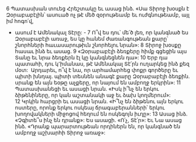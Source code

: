 6 Պատասխան տուեց Հրեշտակը եւ ասաց ինձ.
«Սա Տիրոջ խօսքն է Զօրաբաբէլին՝
ասուած ոչ թէ մեծ զօրութեամբ եւ ուժգնութեամբ, այլ իմ հոգո՛վ,
- ասում է Ամենակալ Տէրը: -
7 Ո՞վ ես դու՝ մե՛ծ լեռ,
որ կանգնած ես Զօրաբաբէլի առաջ,
ես կը հանեմ ժառանգութեան քարը՝
շնորհների հաւասարութիւն շնորհելու նրան»:
8 Տիրոջ խօսքը հասաւ ինձ եւ ասաց.
9 «Զօրաբաբէլի ձեռքերը հիմք գցեցին այս Տանը
եւ նրա ձեռքերն էլ կը կանգնեցնեն դա»:
10 Երբ դա պատահի, դու կ՚իմանաս, թէ Ամենակալ Տէ՛րն ուղարկեց ինձ քեզ մօտ:  Արդարեւ, ո՞վ է նա, որ արհամարհեց փոքր գործերը եւ պիտի խնդայ. պիտի տեսնեն անագէ քարը Զօրաբաբէլի ձեռքին. սրանք են այն եօթը աչքերը, որ նայում են ամբողջ երկրին»:
11 Պատասխանեցի եւ ասացի նրան. «Իսկ ի՞նչ են երկու ձիթենիները, որ կան աշտանակի աջ եւ ձախ կողմերում»: 12 Կրկին հարցրի եւ ասացի նրան. «Ի՞նչ են ձիթենու այն երկու ոստերը, որոնք երկու ոսկեայ ճրագաբերանների՝ երկու խողովակների միջոցով հեղում են ոսկեգոյն իւղը»: 13 Ասաց ինձ. «Չգիտե՞ս ինչ են դրանք»: Ես ասացի. «Ո՛չ, Տէ՛ր»: Եւ Նա ասաց ինձ. «Դրանք պարարտութեան որդիներն են, որ կանգնած են ամբողջ աշխարհի Տիրոջ առաջ»:
